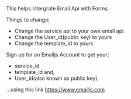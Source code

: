 This helps intergrate Email Api with Forms.

Things to change;
- Change the service api to your own email api.
- Change the User_id(public key) to yours
- Change the template_id to yours

Sign up for an Emailjs Account to get your;
- service_id
- template_id and,
- User_id(also known as public key).

...using this link https://www.emailjs.com